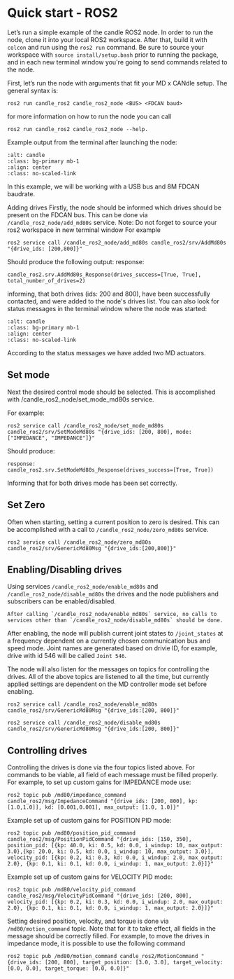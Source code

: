 # Quick start - ROS2

Let’s run a simple example of the candle ROS2 node. In order to run the node, clone it into your
local ROS2 workspace. After that, build it with `colcon` and run using the `ros2 run` command. Be
sure to source your workspace with `source install/setup.bash` prior to running the package, and in
each new terminal window you're going to send commands related to the node.

First, let’s run the node with arguments that fit your MD x CANdle setup. The general syntax is:

```
ros2 run candle_ros2 candle_ros2_node <BUS> <FDCAN baud> 
```

for more information on how to run the node you can call

```
ros2 run candle_ros2 candle_ros2_node --help. 
```

Example output from the terminal after launching the node:

```{figure} ../images/candleros2_usb8m.png
:alt: candle
:class: bg-primary mb-1
:align: center
:class: no-scaled-link
```

In this example, we will be working with a USB bus and 8M FDCAN baudrate.

Adding drives Firstly, the node should be informed which drives should be present on the FDCAN bus.
This can be done via `/candle_ros2_node/add_md80s` service. Note: Do not forget to source your ros2
workspace in new terminal window For example

```
ros2 service call /candle_ros2_node/add_md80s candle_ros2/srv/AddMd80s "{drive_ids: [200,800]}"
```

Should produce the following output: response:

```
candle_ros2.srv.AddMd80s_Response(drives_success=[True, True], total_number_of_drives=2)
```

informing, that both drives (ids: 200 and 800), have been successfully contacted, and were added to
the node's drives list. You can also look for status messages in the terminal window where the node
was started:

```{figure} ../images/candle_ros2_added_drives.png
:alt: candle
:class: bg-primary mb-1
:align: center
:class: no-scaled-link
```

According to the status messages we have added two MD actuators.

## Set mode

Next the desired control mode should be selected. This is accomplished with
/candle_ros2_node/set_mode_md80s service.

For example:

```
ros2 service call /candle_ros2_node/set_mode_md80s candle_ros2/srv/SetModeMd80s "{drive_ids: [200, 800], mode:["IMPEDANCE", "IMPEDANCE"]}"
```

Should produce:

```
response:
candle_ros2.srv.SetModeMd80s_Response(drives_success=[True, True])
```

Informing that for both drives mode has been set correctly.

## Set Zero

Often when starting, setting a current position to zero is desired. This can be accomplished with a
call to `/candle_ros2_node/zero_md80s` service.

```
ros2 service call /candle_ros2_node/zero_md80s candle_ros2/srv/GenericMd80Msg "{drive_ids:[200,800]}"
```

## Enabling/Disabling drives

Using services `/candle_ros2_node/enable_md80s` and `/candle_ros2_node/disable_md80s` the drives and
the node publishers and subscribers can be enabled/disabled.

```{note}
After calling `/candle_ros2_node/enable_md80s` service, no calls to services other than `/candle_ros2_node/disable_md80s` should be done.
```

After enabling, the node will publish current joint states to `/joint_states` at a frequency
dependent on a currently chosen communication bus and speed mode. Joint names are generated based on
drivie ID, for example, drive with id 546 will be called `Joint 546`.

The node will also listen for the messages on topics for controlling the drives. All of the above
topics are listened to all the time, but currently applied settings are dependent on the MD
controller mode set before enabling.

```
ros2 service call /candle_ros2_node/enable_md80s candle_ros2/srv/GenericMd80Msg "{drive_ids:[200, 800]}"
```

```
ros2 service call /candle_ros2_node/disable_md80s candle_ros2/srv/GenericMd80Msg "{drive_ids:[200, 800]}"
```

## Controlling drives

Controlling the drives is done via the four topics listed above. For commands to be viable, all
field of each message must be filled properly. For example, to set up custom gains for IMPEDANCE
mode use:

```
ros2 topic pub /md80/impedance_command candle_ros2/msg/ImpedanceCommand "{drive_ids: [200, 800], kp: [1.0,1.0]], kd: [0.001,0.001], max_output: [1.0, 1.0]}"
```

Example set up of custom gains for POSITION PID mode:

```
ros2 topic pub /md80/position_pid_command candle_ros2/msg/PositionPidCommand "{drive_ids: [150, 350], position_pid: [{kp: 40.0, ki: 0.5, kd: 0.0, i_windup: 10, max_output: 3.0},{kp: 20.0, ki: 0.5, kd: 0.0, i_windup: 10, max_output: 3.0}], velocity_pid: [{kp: 0.2, ki: 0.3, kd: 0.0, i_windup: 2.0, max_output: 2.0}, {kp: 0.1, ki: 0.1, kd: 0.0, i_windup: 1, max_output: 2.0}]}" 
```

Example set up of custom gains for VELOCITY PID mode:

```
ros2 topic pub /md80/velocity_pid_command candle_ros2/msg/VelocityPidCommand "{drive_ids: [200, 800], velocity_pid: [{kp: 0.2, ki: 0.3, kd: 0.0, i_windup: 2.0, max_output: 2.0}, {kp: 0.1, ki: 0.1, kd: 0.0, i_windup: 1, max_output: 2.0}]}"
```

Setting desired position, velocity, and torque is done via `/md80/motion_command` topic. Note that
for it to take effect, all fields in the message should be correctly filled. For example, to move
the drives in impedance mode, it is possible to use the following command

```
ros2 topic pub /md80/motion_command candle_ros2/MotionCommand "{drive_ids: [200, 800], target_position: [3.0, 3.0], target_velocity: [0.0, 0.0], target_torque: [0.0, 0.0]}"
```
